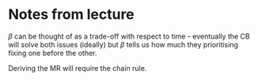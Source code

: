 # Notes from lecture
$\beta$ can be thought of as a trade-off with respect to time - eventually the CB will solve both issues (ideally) but $\beta$ tells us how much they prioritising fixing one before the other.

Deriving the MR will require the chain rule.